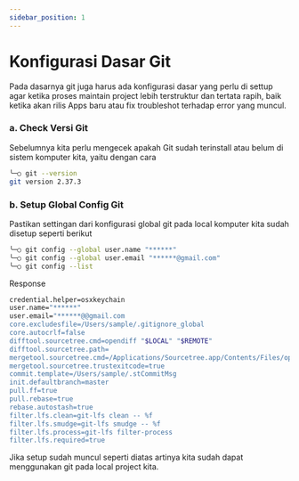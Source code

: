 ```yaml
---
sidebar_position: 1
---
```


# Konfigurasi Dasar Git
Pada dasarnya git juga harus ada konfigurasi dasar yang perlu di settup agar ketika proses maintain project lebih terstruktur dan tertata rapih, baik ketika akan rilis Apps baru atau fix troubleshot terhadap error yang muncul.

### a. Check Versi Git
Sebelumnya kita perlu mengecek apakah Git sudah terinstall atau belum di sistem komputer kita, yaitu dengan cara

```.sh
╰─○ git --version
git version 2.37.3
```

### b. Setup Global Config Git
Pastikan settingan dari konfigurasi global git pada local komputer kita sudah disetup seperti berikut

```.sh
╰─○ git config --global user.name "******"
╰─○ git config --global user.email "******@gmail.com"
╰─○ git config --list 
```

Response

```.sh
credential.helper=osxkeychain
user.name="******"
user.email="******@@gmail.com
core.excludesfile=/Users/sample/.gitignore_global
core.autocrlf=false
difftool.sourcetree.cmd=opendiff "$LOCAL" "$REMOTE"
difftool.sourcetree.path=
mergetool.sourcetree.cmd=/Applications/Sourcetree.app/Contents/Files/opendiff-w.sh "$LOCAL" "$REMOTE" -ancestor "$BASE" -merge "$MERGED"
mergetool.sourcetree.trustexitcode=true
commit.template=/Users/sample/.stCommitMsg
init.defaultbranch=master
pull.ff=true
pull.rebase=true
rebase.autostash=true
filter.lfs.clean=git-lfs clean -- %f
filter.lfs.smudge=git-lfs smudge -- %f
filter.lfs.process=git-lfs filter-process
filter.lfs.required=true
```

Jika setup sudah muncul seperti diatas artinya kita sudah dapat menggunakan git pada local project kita.